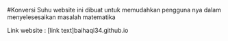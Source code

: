 
#Konversi Suhu
website ini dibuat untuk memudahkan pengguna nya dalam menyelesesaikan masalah matematika

Link website :
[link text]baihaqi34.github.io

